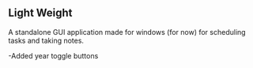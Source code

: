 ## Light Weight  
A standalone GUI application made for windows (for now) for scheduling tasks and taking notes.

-Added year toggle buttons
